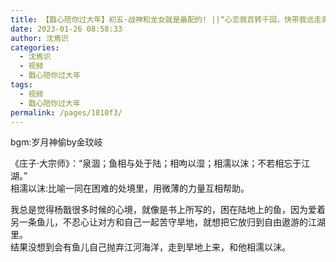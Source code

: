 ```yaml
---
title: 【戬心陪你过大年】初五·战神和龙女就是最配的! ||“心恋我百转千回，快带我远走高飞。”
date: 2023-01-26 08:58:33
author: 沈焉识
categories: 
  - 沈焉识
  - 视频
  - 戬心陪你过大年
tags: 
  - 视频
  - 戬心陪你过大年
permalink: /pages/1810f3/
---
```


<iframeComp ihtml="https://player.bilibili.com/player.html?aid=693884693&cid=995691191&page=1&danmaku=1&high_quality=1"></iframeComp>

bgm:岁月神偷by金玟岐

《庄子·大宗师》：“泉涸；鱼相与处于陆；相呴以湿；相濡以沫；不若相忘于江湖。”  
相濡以沫:比喻一同在困难的处境里，用微薄的力量互相帮助。

我总是觉得杨戬很多时候的心境，就像是书上所写的，困在陆地上的鱼，因为爱着另一条鱼儿，不忍心让对方和自己一起苦守旱地，就想把它放归到自由遨游的江湖里。  
结果没想到会有鱼儿自己抛弃江河海洋，走到旱地上来，和他相濡以沫。

<!-- more -->
